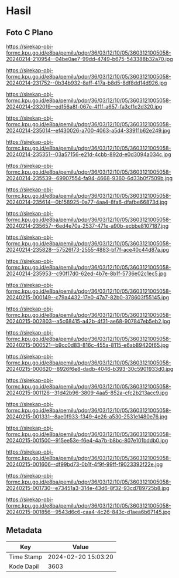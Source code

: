 # Hasil

## Foto C Plano

https://sirekap-obj-formc.kpu.go.id/e8ba/pemilu/pdpr/36/03/12/10/05/3603121005058-20240214-210954--04be0ae7-99dd-4749-b675-543388b32a70.jpg

https://sirekap-obj-formc.kpu.go.id/e8ba/pemilu/pdpr/36/03/12/10/05/3603121005058-20240214-231752--0b34b932-8aff-417a-b8d5-8df8dd14d926.jpg

https://sirekap-obj-formc.kpu.go.id/e8ba/pemilu/pdpr/36/03/12/10/05/3603121005058-20240214-232019--edf56a8f-067e-4f1f-a657-fa3cf1c2d320.jpg

https://sirekap-obj-formc.kpu.go.id/e8ba/pemilu/pdpr/36/03/12/10/05/3603121005058-20240214-235014--ef430026-a700-4063-a5d4-33911b62e249.jpg

https://sirekap-obj-formc.kpu.go.id/e8ba/pemilu/pdpr/36/03/12/10/05/3603121005058-20240214-235351--03a57156-e21d-4cbb-892d-e0d3094a034c.jpg

https://sirekap-obj-formc.kpu.go.id/e8ba/pemilu/pdpr/36/03/12/10/05/3603121005058-20240214-235539--69907554-fa94-4668-9360-6d33b0f7509b.jpg

https://sirekap-obj-formc.kpu.go.id/e8ba/pemilu/pdpr/36/03/12/10/05/3603121005058-20240214-235614--0b158925-0a77-4aa4-8fa6-dfafbe66873d.jpg

https://sirekap-obj-formc.kpu.go.id/e8ba/pemilu/pdpr/36/03/12/10/05/3603121005058-20240214-235657--6ed4e70a-2537-471e-a90b-ecbbe8107187.jpg

https://sirekap-obj-formc.kpu.go.id/e8ba/pemilu/pdpr/36/03/12/10/05/3603121005058-20240214-235828--57526f73-2555-4883-bf7f-ace40c44d87a.jpg

https://sirekap-obj-formc.kpu.go.id/e8ba/pemilu/pdpr/36/03/12/10/05/3603121005058-20240214-235953--c90f17d0-62ed-4b7e-8b1f-5736e02c1ec5.jpg

https://sirekap-obj-formc.kpu.go.id/e8ba/pemilu/pdpr/36/03/12/10/05/3603121005058-20240215-000149--c79a4432-17e0-47a7-82b0-378603f55145.jpg

https://sirekap-obj-formc.kpu.go.id/e8ba/pemilu/pdpr/36/03/12/10/05/3603121005058-20240215-002803--a5c68415-a42b-4f31-ae68-907847eb5eb2.jpg

https://sirekap-obj-formc.kpu.go.id/e8ba/pemilu/pdpr/36/03/12/10/05/3603121005058-20240215-000521--b9cc0d83-816c-455a-8115-e6ab89420f65.jpg

https://sirekap-obj-formc.kpu.go.id/e8ba/pemilu/pdpr/36/03/12/10/05/3603121005058-20240215-000620--8926f6e8-dadb-4046-b393-30c5901933d0.jpg

https://sirekap-obj-formc.kpu.go.id/e8ba/pemilu/pdpr/36/03/12/10/05/3603121005058-20240215-001126--31d42b96-3809-4aa5-852a-cfc2b213acc9.jpg

https://sirekap-obj-formc.kpu.go.id/e8ba/pemilu/pdpr/36/03/12/10/05/3603121005058-20240215-001331--8ae0f933-f349-4e26-a530-2531e1480e76.jpg

https://sirekap-obj-formc.kpu.go.id/e8ba/pemilu/pdpr/36/03/12/10/05/3603121005058-20240215-001500--915ee53e-f6e4-4a7b-b8bc-807e101bddb0.jpg

https://sirekap-obj-formc.kpu.go.id/e8ba/pemilu/pdpr/36/03/12/10/05/3603121005058-20240215-001606--df99bd73-0b1f-4f9f-99ff-f9023392f22e.jpg

https://sirekap-obj-formc.kpu.go.id/e8ba/pemilu/pdpr/36/03/12/10/05/3603121005058-20240215-001730--e73451a3-314e-43d6-8f32-93cd789725b8.jpg

https://sirekap-obj-formc.kpu.go.id/e8ba/pemilu/pdpr/36/03/12/10/05/3603121005058-20240215-001856--9543d6c6-caa4-4c26-843c-d1aea6b67145.jpg


## Metadata

| Key        | Value               |
| ---------- | ------------------- |
| Time Stamp | 2024-02-20 15:03:20 |
| Kode Dapil | 3603                |



